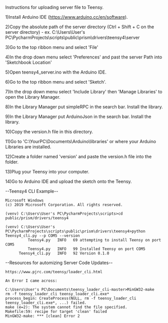Instructions for uploading server file to Teensy.

1)Install Arduino IDE (https://www.arduino.cc/en/software).

2)Copy the absolute path of the server directory (Ctrl + Shift + C on the server directory)
    - ex. C:\Users\User's PC\PycharmProjects\scripts\public\prism\drivers\teensy4\server

3)Go to the top ribbon menu and select 'File'

4)In the drop down menu select 'Preferences' and past the server Path into 'Sketchbook Location'

5)Open teensy4_server.ino with the Arduino IDE.

6)Go to the top ribbon menu and select 'Sketch'.

7)In the drop down menu select 'Include Library' then 'Manage Libraries' to open the Library Manager.

8)In the Library Manager put simpleRPC in the search bar. Install the library.

9)In the Library Manager put ArduinoJson in the search bar. Install the library.

10)Copy the version.h file in this directory.

11)Go to 'C:\YourPC\Documents\Arduino\libraries' or where your Arduino Libraries are installed.

12)Create a folder named 'version' and paste the version.h file into the folder.

13)Plug your Teensy into your computer.

14)Go to Arduino IDE and upload the sketch onto the Teensy.

--Teensy4 CLI Example--

    Microsoft Windows
    (c) 2019 Microsoft Corporation. All rights reserved.
    
    (venv) C:\Users\User's PC\PycharmProjects\scripts>cd public/prism/drivers/teensy4
    
    (venv) C:\Users\User's PC\PycharmProjects\scripts\public\prism\drivers\teensy4>python Teensy4_cli.py --p COM5 --version
              Teensy4.py   INFO   69 attempting to install Teensy on port COM5
              Teensy4.py   INFO   99 Installed Teensy on port COM5
          Teensy4_cli.py   INFO   92 Version 0.1.0

--Resources for automizing Server Code Updates--

    https://www.pjrc.com/teensy/loader_cli.html

    An Error I came across:

    C:\Users\User's PC\Documents\teensy_loader_cli-master>MinGW32-make
    rm -f teensy_loader_cli teensy_loader_cli.exe*
    process_begin: CreateProcess(NULL, rm -f teensy_loader_cli teensy_loader_cli.exe*, ...) failed.
    make (e=2): The system cannot find the file specified.
    Makefile:59: recipe for target 'clean' failed
    MinGW32-make: *** [clean] Error 2